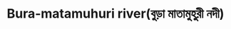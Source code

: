 ---
title: "Bura-matamuhuri river(বুড়া মাতামুহুরী নদী)"
title_bn: "বুড়া মাতামুহুরী নদী"
description: "It expresses itself from the chakaria upazilla,coxsbazar zilla and fall into maheskhali channel .It covered the area of chakaria upazilla.The length of the river is 35 km."
---